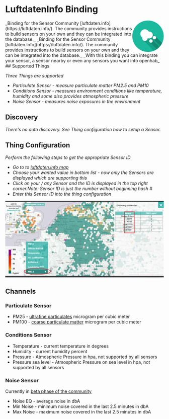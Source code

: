# LuftdatenInfo Binding
<img style="float: right;" src="doc/logo-rund.png">
_Binding for the Sensor Community [luftdaten.info](https://luftdaten.info/). The community provides instructions to build sensors on your own and they can be integrated into the database._
_Binding for the Sensor Community [luftdaten.info](https://luftdaten.info/). The community provides instructions to build sensors on your own and they can be integrated into the database._
_With this binding you can integrate your sensor, a sensor nearby or even any sensors you want into openhab_
## Supported Things

_Three Things are supported_
* _Particulate Sensor - measure particulate matter PM2.5 and PM10_
* _Conditions Sensor - measures environment conditions like temperature, humidity and some also provides atmospheric pressure_
* _Noise Sensor - measures noise exposures in the environment_

## Discovery

_There's no auto discovery. See Thing configuration how to setup a Sensor._

## Thing Configuration

_Perform the following steps to get the appropriate Sensor ID_
* _Go to to [luftdaten.info map](https://deutschland.maps.sensor.community/)_
* _Choose your wanted value in bottom list - now only the Sensors are displayed which are supporting this_
* _Click on your / any Sensor and the ID is displayed in the top right corner.Note: Sensor ID is just the number without beginning hash #_
* _Enter this Sensor ID into the thing configuration_

![Luftdaten.info Logo](doc/LuftdatenInfo-Map.png)

## Channels

### Particulate Sensor 
* PM25 - [ultrafine particulates](https://en.wikipedia.org/wiki/Particulates#Size,_shape_and_solubility_matter) microgram per cubic meter
* PM100 - [coarse particulate matter](https://en.wikipedia.org/wiki/Particulates#Size,_shape_and_solubility_matter) microgram per cubic meter 

### Conditions Sensor 
* Temperature - current temperature in degrees
* Humidity - current humidity percent
* Pressure - Atmospheric Pressure in hpa, not supported by all sensors
* Pressure sea level - Atmospheric Pressure on sea level in hpa, not supported by all sensors

### Noise Sensor 
Currently in [beta phase of the community](https://luftdaten.info/einfuehrung-zum-laermsensor/)
* Noise EQ - average noise in dbA
* Min Noise - minimum noise covered in the last 2.5 minutes in dbA
* Max Noise - maximum noise covered in the last 2.5 minutes in dbA

